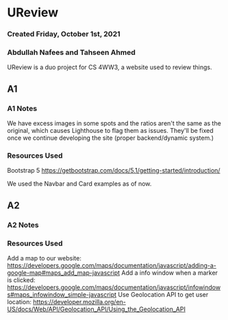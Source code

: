 # UReview
### Created Friday, October 1st, 2021
### Abdullah Nafees and Tahseen Ahmed

UReview is a duo project for CS 4WW3, a website used to review things.

## A1
### A1 Notes
We have excess images in some spots and the ratios aren't the same as the original,
which causes Lighthouse to flag them as issues.
They'll be fixed once we continue developing the site (proper backend/dynamic system.)

### Resources Used
Bootstrap 5
https://getbootstrap.com/docs/5.1/getting-started/introduction/

We used  the Navbar and Card examples as of now.

## A2
### A2 Notes

### Resources Used
Add a map to our website: https://developers.google.com/maps/documentation/javascript/adding-a-google-map#maps_add_map-javascript
Add a info window when a marker is clicked: https://developers.google.com/maps/documentation/javascript/infowindows#maps_infowindow_simple-javascript
Use Geolocation API to get user location: https://developer.mozilla.org/en-US/docs/Web/API/Geolocation_API/Using_the_Geolocation_API